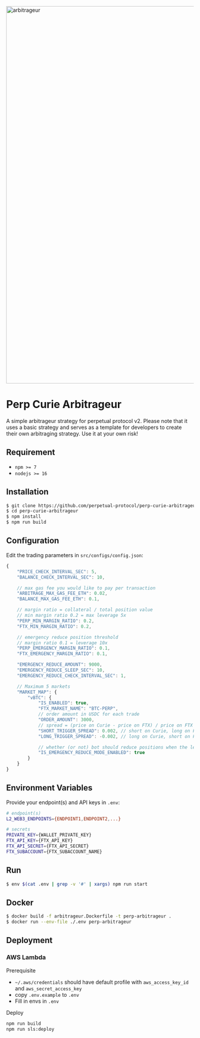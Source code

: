<img width="1012" alt="arbitrageur" src="https://user-images.githubusercontent.com/105896/168986870-ea5a41cb-d2a8-4bf0-a2b9-61a0cd50fff5.png">

# Perp Curie Arbitrageur

A simple arbitrageur strategy for perpetual protocol v2. Please note that it uses a basic strategy and serves as a template for developers to create their own arbitraging strategy. Use it at your own risk!

## Requirement

-   `npm >= 7`
-   `nodejs >= 16`

## Installation

```bash
$ git clone https://github.com/perpetual-protocol/perp-curie-arbitrageur.git
$ cd perp-curie-arbitrageur
$ npm install
$ npm run build
```

## Configuration
Edit the trading parameters in `src/configs/config.json`:

```javascript
{
    "PRICE_CHECK_INTERVAL_SEC": 5,
    "BALANCE_CHECK_INTERVAL_SEC": 10,

    // max gas fee you would like to pay per transaction
    "ARBITRAGE_MAX_GAS_FEE_ETH": 0.02,
    "BALANCE_MAX_GAS_FEE_ETH": 0.1,

    // margin ratio = collateral / total position value
    // min margin ratio 0.2 = max leverage 5x
    "PERP_MIN_MARGIN_RATIO": 0.2,
    "FTX_MIN_MARGIN_RATIO": 0.2,

    // emergency reduce position threshold
    // margin ratio 0.1 = leverage 10x
    "PERP_EMERGENCY_MARGIN_RATIO": 0.1,
    "FTX_EMERGENCY_MARGIN_RATIO": 0.1,

    "EMERGENCY_REDUCE_AMOUNT": 9000,
    "EMERGENCY_REDUCE_SLEEP_SEC": 10,
    "EMERGENCY_REDUCE_CHECK_INTERVAL_SEC": 1,

    // Maximum 5 markets
    "MARKET_MAP": {
        "vBTC": {
            "IS_ENABLED": true,
            "FTX_MARKET_NAME": "BTC-PERP",
            // order amount in USDC for each trade
            "ORDER_AMOUNT": 3000,
            // spread = (price on Curie - price on FTX) / price on FTX
            "SHORT_TRIGGER_SPREAD": 0.002, // short on Curie, long on FTX
            "LONG_TRIGGER_SPREAD": -0.002, // long on Curie, short on FTX

            // whether (or not) bot should reduce positions when the leverage is too high
            "IS_EMERGENCY_REDUCE_MODE_ENABLED": true
        }
    }
}

```

## Environment Variables
Provide your endpoint(s) and API keys in `.env`:

```bash
# endpoint(s)
L2_WEB3_ENDPOINTS={ENDPOINT1,ENDPOINT2,...}

# secrets
PRIVATE_KEY={WALLET_PRIVATE_KEY}
FTX_API_KEY={FTX_API_KEY}
FTX_API_SECRET={FTX_API_SECRET}
FTX_SUBACCOUNT={FTX_SUBACCOUNT_NAME}
```

## Run

```bash
$ env $(cat .env | grep -v '#' | xargs) npm run start
```

## Docker

```bash
$ docker build -f arbitrageur.Dockerfile -t perp-arbitrageur .
$ docker run --env-file ./.env perp-arbitrageur
```

## Deployment

### AWS Lambda

Prerequisite

-   `~/.aws/credentials` should have default profile with `aws_access_key_id` and `aws_secret_access_key`
-   copy `.env.example` to `.env`
-   Fill in envs in `.env`

Deploy

```bash
npm run build
npm run sls:deploy
```